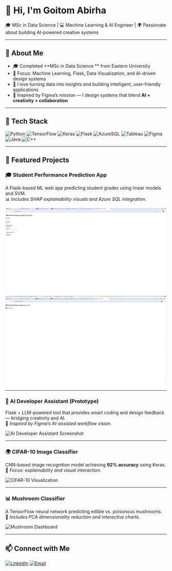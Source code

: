 # 👋 Hi, I'm Goitom Abirha  
🎓 MSc in Data Science | 💻 Machine Learning & AI Engineer | 🌍 Passionate about building AI-powered creative systems  

---

## 🧠 About Me  
- 🎓 Completed **MSc in Data Science ** from Eastern University  
- 🧩 Focus: Machine Learning, Flask, Data Visualization, and AI-driven design systems  
- 🚀 I love turning data into insights and building intelligent, user-friendly applications  
- 🎨 Inspired by Figma’s mission — I design systems that blend **AI + creativity + collaboration**

---

## 🧰 Tech Stack  
![Python](https://img.shields.io/badge/Python-3776AB?style=for-the-badge&logo=python&logoColor=white)
![TensorFlow](https://img.shields.io/badge/TensorFlow-FF6F00?style=for-the-badge&logo=tensorflow&logoColor=white)
![Keras](https://img.shields.io/badge/Keras-D00000?style=for-the-badge&logo=keras&logoColor=white)
![Flask](https://img.shields.io/badge/Flask-000000?style=for-the-badge&logo=flask&logoColor=white)
![AzureSQL](https://img.shields.io/badge/Azure_SQL-0078D4?style=for-the-badge&logo=microsoftazure&logoColor=white)
![Tableau](https://img.shields.io/badge/Tableau-E97627?style=for-the-badge&logo=tableau&logoColor=white)
![Figma](https://img.shields.io/badge/Figma-F24E1E?style=for-the-badge&logo=figma&logoColor=white)
![Java](https://img.shields.io/badge/Java-ED8B00?style=for-the-badge&logo=java&logoColor=white)
![C++](https://img.shields.io/badge/C++-00599C?style=for-the-badge&logo=cplusplus&logoColor=white)

---

## 📂 Featured Projects  

### 🎓 Student Performance Prediction App  
A Flask-based ML web app predicting student grades using linear models and SVM.  
📊 *Includes SHAP explainability visuals and Azure SQL integration.*

![Student Performance App Screenshot](FlaskWebAppInputForm.PNG)
![Flask Web App Prediction Result](FlaskWebAppPredictionResult.PNG)

---

### 🧠 AI Developer Assistant (Prototype)  
Flask + LLM-powered tool that provides smart coding and design feedback — bridging creativity and AI.  
🧩 *Inspired by Figma’s AI-assisted workflow vision.*

![AI Developer Assistant Screenshot](https://github.com/goitom-abirha/ai-developer-assistant/raw/main/images/demo.png)

---

### 🌍 CIFAR-10 Image Classifier  
CNN-based image recognition model achieving **92% accuracy** using Keras.  
📸 *Focus: explainability and visual interaction.*

![CIFAR-10 Visualization](https://github.com/goitom-abirha/cifar10-cnn-classifier/raw/main/images/demo.png)

---

### 📊 Mushroom Classifier  
A TensorFlow neural network predicting edible vs. poisonous mushrooms.  
🍄 *Includes PCA dimensionality reduction and interactive charts.*

![Mushroom Dashboard](https://github.com/goitom-abirha/mushroom-ml-project/raw/main/images/demo.png)

---

## 📫 Connect with Me  
[![LinkedIn](https://img.shields.io/badge/LinkedIn-0077B5?style=for-the-badge&logo=linkedin&logoColor=white)](https://www.linkedin.com/in/goitom-abirha-622380381)
[![Email](https://img.shields.io/badge/Email-Contact_Me-red?style=for-the-badge&logo=gmail&logoColor=white)](mailto:goitomabirha41@gmail.com)
